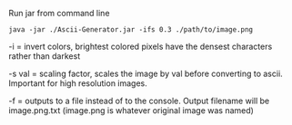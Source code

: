 Run jar from command line

`java -jar ./Ascii-Generator.jar -ifs 0.3 ./path/to/image.png`

-i = invert colors, brightest colored pixels have the densest characters rather than darkest

-s val = scaling factor, scales the image by val before converting to ascii. Important for high resolution images.

-f = outputs to a file instead of to the console. Output filename will be image.png.txt (image.png is whatever original image was named)
